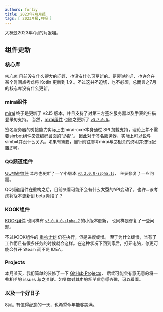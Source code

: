 ```yaml
---
authors: forliy
title: 2023年7月月报
tags: [ 2023月报,月报 ]
---
```


大概是2023年7月的月报喵。

<!--truncate-->

## 组件更新

### 核心库

[核心库](https://github.com/simple-robot/simpler-robot) 目前没有什么很大的问题，也没有什么可更新的。硬要说的话，也许会在某个时间点考虑将
Kotlin 更新到 1.9 。不过这并不迫切，也不必须，总而言之7月的核心库没有什么更新。

### mirai组件

[mirai](https://github.com/mamoe/mirai) 终于是更新了 v2.15 版本，并且支持了对第三方签名服务器以及手表的扫描登录的支持。
当然，[mirai组件][M] 也随之更新了 [`v3.2.0.0`](https://github.com/simple-robot/simbot-component-mirai/releases/tag/v3.2.0.0)。

签名服务器的对接能力实际上由mirai-core本身通过 SPI 加载支持，理论上并不需要simbot组件来做编码层面的“适配”。
因此对于签名服务器，实际上可以说与simbot并没什么关系。如果有需要，自行前往参考mirai与之相关的说明并进行配置即可。

### QQ频道组件

[QQ频道组件][QG] 本月也更新了一个小版本 [`v3.2.0.0-alpha.10`](https://github.com/simple-robot/simbot-component-qq-guild/releases/tag/v3.2.0.0-alpha.10)，
主要修复了一些问题。

QQ频道组件在重构之后，目前来看可能不会有什么**大型**的API变动了，也许...该考虑将版本更新到 beta 阶段了？

### KOOK组件

[KOOK组件][KK] 也同样有 [`v3.0.0.0-alpha.7`](https://github.com/simple-robot/simbot-component-kook/releases/tag/v3.0.0.0-alpha.7) 的小版本更新，
也同样是修复了一些问题。

不过KOOK组件的 [重构计划]() 仍在执行，但是进度缓慢。
至于为什么缓慢，当有了工作而且有很多任务的时候就会这样。在这种状况下回到家后，打开电脑，你更可能会打开 Steam 而不是 IDEA。

### Projects

本月某天，我们简单的装修了一下 [GitHub Projects](https://github.com/orgs/simple-robot/projects)，
后续可能会有意无意的将一些相关的 issues 与之关联。如果你对其中的相关信息感兴趣，可以看看。

[QG]: https://github.com/simple-robot/simbot-component-qq-guild

[M]: https://github.com/simple-robot/simbot-component-mirai

[KK]: https://github.com/simple-robot/simbot-component-kook

### 以及一个好日子

8月。有值得纪念的一天，也希望今年能够美满。
